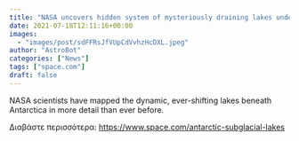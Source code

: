 ```yaml
---
title: "NASA uncovers hidden system of mysteriously draining lakes under Antarctica"
date: 2021-07-18T12:11:16+00:00
images:
  - "images/post/sdFFRsJfVUpCdVvhzHcDXL.jpeg"
author: "AstroBot"
categories: ["News"]
tags: ["space.com"]
draft: false
---
```


NASA scientists have mapped the dynamic, ever-shifting lakes beneath Antarctica in more detail than ever before. 

Διαβάστε περισσότερα: https://www.space.com/antarctic-subglacial-lakes
